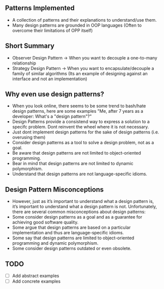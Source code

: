## Patterns Implemented
- A collection of patterns and their explanations to understand/use them.
- Many design patterns are grounded in OOP languages (Often to overcome their limitations of OPP itself)

## Short Summary
- Observer Design Pattern -> When you want to decouple a one-to-many relationship
- Strategy Design Pattern -> When you want to encapsulate/decouple a family of similar algorithms (Its an example of designing against an interface and not an implementation)

## Why even use design patterns?
- When you look online, there seems to be some trend to bash/hate design patterns, here are some examples "Me, after 7 years as a developer: What's a "design pattern"?"
- Design Patterns provide a consistend way to express a solution to a specifc problem. Dont reinvent the wheel where it is not necessary.
- Just dont implement design patterns for the sake of design patterns (i.e. overusing them)
- Consider design patterns as a tool to solve a design problem, not as a goal. 
- Be aware that design patterns are not limited to object-oriented programming. 
- Bear in mind that design patterns are not limited to dynamic polymorphism. 
- Understand that design patterns are not language-specific idioms.

## Design Pattern Misconceptions
- However, just as it’s important to understand what a design pattern is, it’s important to understand what a design pattern is not. Unfortunately, there are several common misconceptions about design patterns:
- Some consider design patterns as a goal and as a guarantee for achieving good software quality. 
- Some argue that design patterns are based on a particular implementation and thus are language-specific idioms. 
- Some say that design patterns are limited to object-oriented programming and dynamic polymorphism. 
- Some consider design patterns outdated or even obsolete.

## TODO
- [ ] Add abstract examples
- [ ] Add concrete examples